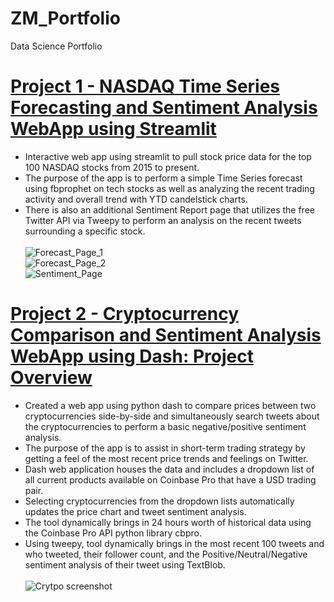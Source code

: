# ZM_Portfolio
Data Science Portfolio

# [Project 1 - NASDAQ Time Series Forecasting and Sentiment Analysis WebApp using Streamlit](https://github.com/zmalone91/Stock_Prediction)
* Interactive web app using streamlit to pull stock price data for the top 100 NASDAQ stocks from 2015 to present.<br>
* The purpose of the app is to perform a simple Time Series forecast using fbprophet on tech stocks as well as analyzing the recent trading activity and overall trend with YTD candelstick charts. <br>
* There is also an additional Sentiment Report page that utilizes the free Twitter API via Tweepy to perform an analysis on the recent tweets surrounding a specific stock. <br><br>
![Forecast_Page_1](https://user-images.githubusercontent.com/34782953/141825954-ff8c391a-063f-4c67-96e8-1991dc0dac4e.png)<br>
![Forecast_Page_2](https://user-images.githubusercontent.com/34782953/141826018-2674a5ba-995b-423a-bba1-ac7aa5992f89.png)<br>
![Sentiment_Page](https://user-images.githubusercontent.com/34782953/141826079-e901f7a7-0f59-49f2-a7bd-5c729c9bec7b.png)<br>

# [Project 2 - Cryptocurrency Comparison and Sentiment Analysis WebApp using Dash: Project Overview](https://github.com/zmalone91/Crypto_Sentiment)
* Created a web app using python dash to compare prices between two cryptocurrencies side-by-side and simultaneously search tweets about the cryptocurrencies to perform a basic negative/positive sentiment analysis.
* The purpose of the app is to assist in short-term trading strategy by getting a feel of the most recent price trends and feelings on Twitter.
* Dash web application houses the data and includes a dropdown list of all current products available on Coinbase Pro that have a USD trading pair.
* Selecting cryptocurrencies from the dropdown lists automatically updates the price chart and tweet sentiment analysis.
* The tool dynamically brings in 24 hours worth of historical data using the Coinbase Pro API python library cbpro.
* Using tweepy, tool dynamically brings in the most recent 100 tweets and who tweeted, their follower count, and the Positive/Neutral/Negative sentiment analysis of their tweet using TextBlob. <br><br>
![Crytpo screenshot](https://user-images.githubusercontent.com/34782953/140014540-3509be2b-fc76-4cb6-a38b-c79ceb5402d1.png)
